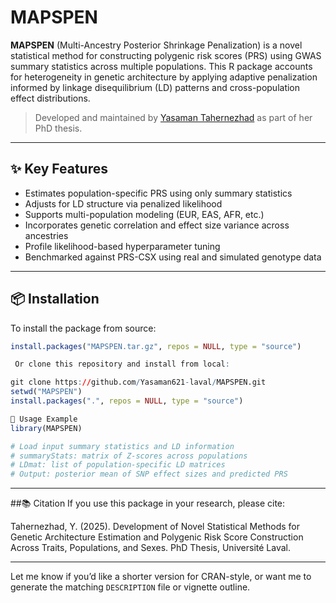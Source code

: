 # MAPSPEN

**MAPSPEN** (Multi-Ancestry Posterior Shrinkage Penalization) is a novel statistical method for constructing polygenic risk scores (PRS) using GWAS summary statistics across multiple populations. This R package accounts for heterogeneity in genetic architecture by applying adaptive penalization informed by linkage disequilibrium (LD) patterns and cross-population effect distributions.

> Developed and maintained by [Yasaman Tahernezhad](https://github.com/Yasaman621-laval) as part of her PhD thesis.

---

## ✨ Key Features

- Estimates population-specific PRS using only summary statistics
- Adjusts for LD structure via penalized likelihood
- Supports multi-population modeling (EUR, EAS, AFR, etc.)
- Incorporates genetic correlation and effect size variance across ancestries
- Profile likelihood-based hyperparameter tuning
- Benchmarked against PRS-CSX using real and simulated genotype data

---

## 📦 Installation

To install the package from source:

```r
install.packages("MAPSPEN.tar.gz", repos = NULL, type = "source")

 Or clone this repository and install from local:

git clone https://github.com/Yasaman621-laval/MAPSPEN.git
setwd("MAPSPEN")
install.packages(".", repos = NULL, type = "source")

🚀 Usage Example
library(MAPSPEN)

# Load input summary statistics and LD information
# summaryStats: matrix of Z-scores across populations
# LDmat: list of population-specific LD matrices
# Output: posterior mean of SNP effect sizes and predicted PRS
```
---

##📚 Citation
If you use this package in your research, please cite:

Tahernezhad, Y. (2025). Development of Novel Statistical Methods for Genetic Architecture Estimation and Polygenic Risk Score Construction Across Traits, Populations, and Sexes. PhD Thesis, Université Laval.

---

Let me know if you’d like a shorter version for CRAN-style, or want me to generate the matching `DESCRIPTION` file or vignette outline.

